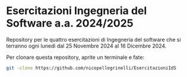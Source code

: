 # Esercitazioni Ingegneria del Software a.a. 2024/2025
Repository per le quattro esercitazioni di Ingegneria del software che si terranno ogni lunedì dal 25 Novembre 2024 al 16 Dicembre 2024.

Per clonare questa repository, aprite un terminale e fate:
```bash
git -clone https://github.com/nicopellegrinelli/EsercitazioniIdS
```
